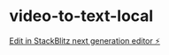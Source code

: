 # video-to-text-local

[Edit in StackBlitz next generation editor ⚡️](https://stackblitz.com/~/github.com/AsmisAlan/video-to-text-local)